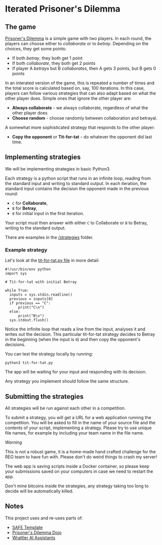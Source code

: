 # Iterated Prisoner's Dilemma

## The game

[Prisoner's Dilemma](https://en.wikipedia.org/wiki/Prisoner%27s_dilemma) is a simple game
with two players. In each round, the players can choose either to _collaborate_ or to _betray_.
Depending on the choices, they get some points:

 - If both _betray_, they both get 1 point
 - If both _collaborate_, they both get 2 points
 - If player A _betrays_ but B _collaborates_, then A gets 3 points, but B gets 0 points

In an interated version of the game, this is repeated a number of times and the total score
is calculated based on, say, 100 iterations. In this case, players can follow various strategies
that can also adapt based on what the other player does. Simple ones that ignore the other
player are:

 - **Always collaborate** - we always collaborate, regardless of what the other player does
 - **Choose random** - choose randomly between collaboration and betrayal.

A somewhat more sophisticated strategy that responds to the other player:

 - **Copy the opponent** or **Tit-for-tat** - do whatever the opponent did last time.

## Implementing strategies

We will be implementing strategies in basic Python3.

Each strategy is a python script that runs in an infinite loop, reading from the standard input and writing
to standard output.
In each iteration, the standard input contains the decision the opponent made in the previous round:

- `C` for **Collaborate**,
- `B` for **Betray**,
- `0` for initial input in the first iteration.

Your script must then answer with either `C` to Collaborate or `B` to Betray, writing to the standard output.

There are examples in the [/strategies](https://github.com/evelinag/iterated-prisoners-dilemma/tree/main/strategies) folder.

### Example strategy

Let's look at the [tit-for-tat.py file](https://github.com/evelinag/iterated-prisoners-dilemma/blob/main/strategies/tit-for-tat.py) in more detail:

```
#!/usr/bin/env python
import sys

# Tit-for-tat with initial Betray

while True:
  inputs = sys.stdin.readline()
  previous = inputs[0]
  if previous == "C":
      print("C\n")
  else:
      print("B\n")
  sys.stdout.flush()
```
Notice the infinite loop that reads a line from the input, analyses it and writes out the decision. This particular tit-for-tat strategy decides to Betray in the beginning (when the input is `0`) and then copy the opponent's decisions.

You can test the strategy locally by running:

```
python3 tit-for-tat.py
```

The app will be waiting for your input and responding with its decision.

Any strategy you implement should follow the same structure.

## Submitting the strategies

All strategies will be run against each other in a competition.

To submit a strategy, you will get a URL for a web application running the competition.
You will be asked to fill in the name of your source file and the contents of your script, implementing a strategy. Please try to use unique file names, for example by including your team name in the file name.

*Warning*

This is not a robust game, it is a home-made hand crafted challenge for the REG team to have fun with. Please don't do weird things to crash my server!

The web app is saving scripts inside a Docker container, so please keep your submissions saved on your computers in case we need to restart the app.

Don't mine bitcoins inside the strategies, any strategy taking too long to decide will be automatically killed.

## Notes

This project uses and re-uses parts of:

- [SAFE Template](https://safe-stack.github.io/docs/)
- [Prisoner's Dilemma Dojo](https://github.com/tpetricek/prisoners-dilemma)
- [Wrattler AI Assistants](https://github.com/wrattler/wrattler/tree/master/aiassistants)